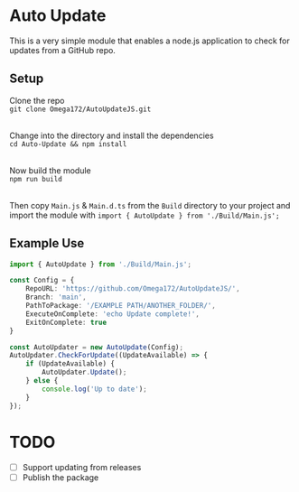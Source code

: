 # Auto Update

This is a very simple module that enables a node.js application to check for updates from a GitHub repo.

## Setup
Clone the repo<br>
`git clone Omega172/AutoUpdateJS.git`<br><br>

Change into the directory and install the dependencies<br>
`cd Auto-Update && npm install`<br><br>

Now build the module<br>
`npm run build`<br><br>

Then copy `Main.js` & `Main.d.ts` from the `Build` directory to your project and import the module with `import { AutoUpdate } from './Build/Main.js';`

## Example Use
```ts
import { AutoUpdate } from './Build/Main.js';

const Config = {
    RepoURL: 'https://github.com/Omega172/AutoUpdateJS/',
    Branch: 'main',
    PathToPackage: '/EXAMPLE PATH/ANOTHER_FOLDER/',
    ExecuteOnComplete: 'echo Update complete!',
    ExitOnComplete: true
}

const AutoUpdater = new AutoUpdate(Config);
AutoUpdater.CheckForUpdate((UpdateAvailable) => {
    if (UpdateAvailable) {
        AutoUpdater.Update();
    } else {
        console.log('Up to date');
    }
});
```

# TODO
- [ ] Support updating from releases
- [ ] Publish the package
